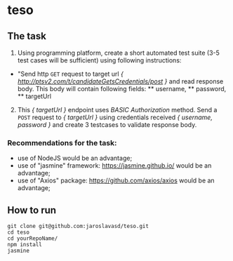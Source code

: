 # teso

## The task

1. Using programming platform, create a short automated test suite (3-5 test cases will be sufficient) using following instructions:

* "Send http `GET` request to target url *{ http://ptsv2.com/t/candidateGetsCredentials/post }* and read response body. This body will contain following fields:
** username,
** password,
** targetUrl

2. This *{ targetUrl }* endpoint uses _BASIC Authorization_ method. Send a `POST` request to *{ targetUrl }* using credentials received *{ username, password }* and create 3 testcases to validate response body.

### Recommendations for the task: 
* use of NodeJS would be an advantage;
* use of "jasmine" framework: https://jasmine.github.io/ would be an advantage;
* use of "Axios" package: https://github.com/axios/axios would be an advantage;

## How to run

```
git clone git@github.com:jaroslavasd/teso.git
cd teso
cd yourRepoName/
npm install
jasmine
```